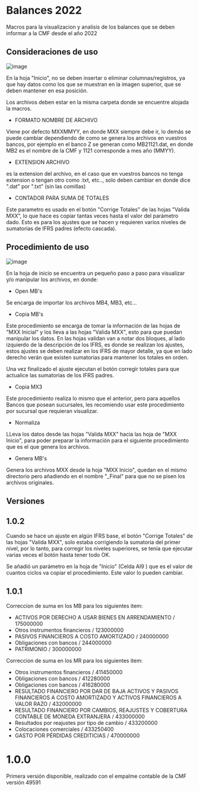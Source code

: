 # Balances 2022


Macros para la visualizacion y analisis de los balances que se deben informar a la CMF desde el año 2022


## Consideraciones de uso

![image](https://user-images.githubusercontent.com/36990078/148296288-b7535c82-0339-4a0e-9200-55f95c5b0019.png)


En la hoja "Inicio", no se deben insertar o eliminar columnas/registros, ya que hay datos como los que se muestran en la imagen superior, 
que se deben mantener en esa posición.

Los archivos deben estar en la misma carpeta donde se encuentre alojada la macros.

* FORMATO NOMBRE DE ARCHIVO

Viene por defecto MXXMMYY, en donde MXX siempre debe ir, lo demás se puede cambiar dependiendo de como se genera los archivos en vuestros bancos,
por ejemplo en el banco Z se generan como MB21121.dat, en donde MB2 es el nombre de la CMF y 1121 corresponde a mes año (MMYY).


* EXTENSION ARCHIVO

es la extension del archivo, en el caso que en vuestros bancos no tenga extension o tengan otro como .txt, etc.., solo deben cambiar en donde dice ".dat" por ".txt" (sin las comillas)

* CONTADOR PARA SUMA DE TOTALES

Este parametro es usado en el botón "Corrige Totales" de las hojas "Valida MXX", lo que hace es copiar tantas veces hasta el valor del parámetro dado.
Esto es para los ajustes que se hacen y requieren varios niveles de sumatorias de IFRS padres (efecto cascada).

## Procedimiento de uso

![image](https://user-images.githubusercontent.com/36990078/147419500-38280620-ec9f-4fa9-9530-c0d46bf7cd09.png)

En la hoja de inicio se encuentra un pequeño paso a paso para visualizar y/o manipular los archivos, en donde:

*  Open MB's

Se encarga de importar los archivos MB4, MB3, etc...

*  Copia MB's

Este procedimiento se encarga de tomar la información de las hojas de "MXX Inicial" y los lleva a las hojas "Valida MXX", esto para que puedan manipular los datos.
En las hojas validan van a notar dos bloques, al lado izquierdo de la descripción de los IFRS, es donde se realizan los ajustes, estos ajustes se deben realizar 
en los IFRS de mayor detalle, ya que en lado derecho verán que existen sumatorias para mantener los totales en orden.

Una vez finalizado el ajuste ejecutan el botón corregir totales para que actualice las sumatorias de los IFRS padres.

*  Copia MX3

Este procedimiento realiza lo mismo que el anterior, pero para aquellos Bancos que posean sucursales, les recomiendo usar este procedimiento por sucursal que requieran visualizar.

*  Normaliza

LLeva los datos desde las hojas "Valida MXX" hacia las hoja de "MXX Inicio", para poder preparar la información para el siguiente procedimiento que es el que genera los archivos.

*  Genera MB's

Genera los archivos MXX desde la hoja "MXX Inicio", quedan en el mismo directorio pero añadiendo en el nombre "_Final" para que no se pisen los archivos originales.




## Versiones

## 1.0.2

Cuando se hace un ajuste en algún IFRS base, el botón "Corrige Totales" de las hojas "Valida MXX", solo estaba corrigiendo la sumatoria del primer nivel, por lo tanto, para corregir los niveles superiores, se tenía que ejecutar varias veces el botón hasta tener todo OK.

Se añadió un parámetro en la hoja de "Inicio" (Celda AI9 ) que es el valor de cuantos ciclos va copiar el procedimiento. Este valor lo pueden cambiar.

## 1.0.1

Correccion de suma en los MB para los siguientes item:

- ACTIVOS POR DERECHO A USAR BIENES EN ARRENDAMIENTO / 175000000
- Otros instrumentos financieros / 123000000
- PASIVOS FINANCIEROS A COSTO AMORTIZADO / 240000000
- Obligaciones con bancos / 244000000
- PATRIMONIO / 300000000


Correccion de suma en los MR para los siguientes item:

- Otros instrumentos financieros / 411450000
- Obligaciones con bancos / 412280000
- Obligaciones con bancos / 416280000
- RESULTADO FINANCIERO POR DAR DE BAJA ACTIVOS Y PASIVOS FINANCIEROS A COSTO AMORTIZADO Y ACTIVOS FINANCIEROS A VALOR RAZO / 432000000
- RESULTADO FINANCIERO POR CAMBIOS, REAJUSTES Y COBERTURA CONTABLE DE MONEDA EXTRANJERA / 433000000
- Resultados por reajustes por tipo de cambio / 433200000
- Colocaciones comerciales / 433250400
- GASTO POR PÉRDIDAS CREDITICIAS / 470000000


# 1.0.0

Primera versión disponible, realizado con el empalme contable de la CMF versión 49591
